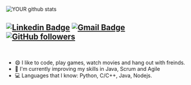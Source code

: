 ![YOUR github stats](https://github-readme-stats.vercel.app/api?username=joeymizrahi) 
<br/>

[![Linkedin Badge](https://img.shields.io/badge/-Joey_Mizrahi-blue?style=flat-square&logo=Linkedin&logoColor=white&link=https://www.linkedin.com/in/joey-mizrahi/)](https://www.linkedin.com/in/joey-mizrahi/)
[![Gmail Badge](https://img.shields.io/badge/-joeymizrahi42@gmail.com-c14438?style=flat-square&logo=Gmail&logoColor=white&link=mailto:joeymizrahi42@gmail.com)](mailto:joeymizrahi42@gmail.com)
[![GitHub followers](https://img.shields.io/github/followers/cs4242?label=Follow&style=social)](https://github.com/cs4242/?tab=follow)
---
<br />

- :smile: I like to code, play games, watch movies and hang out with freinds.
- 🌱 I'm currently improving my skills in Java, Scrum and Agile
- :computer: Languages that I know: Python, C/C++, Java, Nodejs.
<!--
**cs4242/cs4242** is a ✨ _special_ ✨ repository because its `README.md` (this file) appears on your GitHub profile.

Here are some ideas to get you started:

- 🔭 I’m currently working on ...
- 🌱 I’m currently learning ...
- 👯 I’m looking to collaborate on ...
- 🤔 I’m looking for help with ...
- 💬 Ask me about ...
- 📫 How to reach me: ...
- 😄 Pronouns: ...
- ⚡ Fun fact: ...
-->
